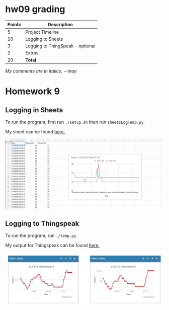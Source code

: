 # hw09 grading

| Points      | Description |
| ----------- | ----------- |
|  5 | Project Timeline
| 10 | Logging to Sheets
|  3 | Logging to ThingSpeak - optional
|  2 | Extras
| 20 | **Total**

*My comments are in italics. --may*

# Homework 9
## Logging in Sheets
To run the program, first run `./setup.sh` then run `sheetsLogTemp.py`. 

My sheet can be found [here.](https://docs.google.com/spreadsheets/d/1nqkfb2mj2ONiOz9udQsRrPbfCV2_YJTuQHcWcPSO190/edit?usp=sharing)

![Sheets Temp Log](sheets.JPG)

## Logging to Thingspeak
To run the program, run `./temp.py`.

My output for Thingspeak can be found [here.](https://thingspeak.com/channels/1218557)

![Thingspeak Temp Log](thingspeak.JPG)
